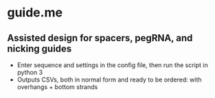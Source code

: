 # guide.me
## Assisted design for spacers, pegRNA, and nicking guides
- Enter sequence and settings in the config file, then run the script in python 3
- Outputs CSVs, both in normal form and ready to be ordered: with overhangs + bottom strands
